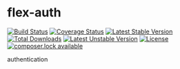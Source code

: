 # flex-auth

[![Build Status](https://travis-ci.org/elnebuloso/flex-auth.svg?branch=master)](https://travis-ci.org/elnebuloso/flex-auth)
[![Coverage Status](https://coveralls.io/repos/github/elnebuloso/flex-auth/badge.svg?branch=master)](https://coveralls.io/github/elnebuloso/flex-auth?branch=master)
[![Latest Stable Version](https://poser.pugx.org/elnebuloso/flex-auth/version)](https://packagist.org/packages/elnebuloso/flex-auth)
[![Total Downloads](https://poser.pugx.org/elnebuloso/flex-auth/downloads)](https://packagist.org/packages/elnebuloso/flex-auth)
[![Latest Unstable Version](https://poser.pugx.org/elnebuloso/flex-auth/v/unstable)](//packagist.org/packages/elnebuloso/flex-auth)
[![License](https://poser.pugx.org/elnebuloso/flex-auth/license)](https://packagist.org/packages/elnebuloso/flex-auth)
[![composer.lock available](https://poser.pugx.org/elnebuloso/flex-auth/composerlock)](https://packagist.org/packages/elnebuloso/flex-auth)

authentication